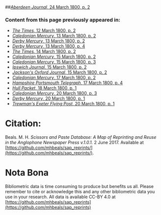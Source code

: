 ##[*Aberdeen Journal*, 24 March 1800, p. 2](https://mhbeals.github.io/sap_html/Aberdeen-Journal/Aberdeen-Journal-24-March-1800-p-2)

### Content from this page previously appeared in:
+ [*The Times*, 12 March 1800, p. 2](https://mhbeals.github.io/sap_html/The-Times/The-Times-12-March-1800-p-2)
+ [*Caledonian Mercury*, 13 March 1800, p. 2](https://mhbeals.github.io/sap_html/Caledonian-Mercury/Caledonian-Mercury-13-March-1800-p-2)
+ [*Derby Mercury*, 13 March 1800, p. 2](https://mhbeals.github.io/sap_html/Derby-Mercury/Derby-Mercury-13-March-1800-p-2)
+ [*Derby Mercury*, 13 March 1800, p. 4](https://mhbeals.github.io/sap_html/Derby-Mercury/Derby-Mercury-13-March-1800-p-4)
+ [*The Times*, 14 March 1800, p. 2](https://mhbeals.github.io/sap_html/The-Times/The-Times-14-March-1800-p-2)
+ [*Caledonian Mercury*, 15 March 1800, p. 2](https://mhbeals.github.io/sap_html/Caledonian-Mercury/Caledonian-Mercury-15-March-1800-p-2)
+ [*Caledonian Mercury*, 15 March 1800, p. 3](https://mhbeals.github.io/sap_html/Caledonian-Mercury/Caledonian-Mercury-15-March-1800-p-3)
+ [*Ipswich Journal*, 15 March 1800, p. 2](https://mhbeals.github.io/sap_html/Ipswich-Journal/Ipswich-Journal-15-March-1800-p-2)
+ [*Jackson's Oxford Journal*, 15 March 1800, p. 2](https://mhbeals.github.io/sap_html/Jackson's-Oxford-Journal/Jackson's-Oxford-Journal-15-March-1800-p-2)
+ [*Caledonian Mercury*, 17 March 1800, p. 2](https://mhbeals.github.io/sap_html/Caledonian-Mercury/Caledonian-Mercury-17-March-1800-p-2)
+ [*Hampshire Portsmouth Telegraph*, 17 March 1800, p. 4](https://mhbeals.github.io/sap_html/Hampshire-Portsmouth-Telegraph/Hampshire-Portsmouth-Telegraph-17-March-1800-p-4)
+ [*Hull Packet*, 18 March 1800, p. 1](https://mhbeals.github.io/sap_html/Hull-Packet/Hull-Packet-18-March-1800-p-1)
+ [*Caledonian Mercury*, 20 March 1800, p. 3](https://mhbeals.github.io/sap_html/Caledonian-Mercury/Caledonian-Mercury-20-March-1800-p-3)
+ [*Derby Mercury*, 20 March 1800, p. 1](https://mhbeals.github.io/sap_html/Derby-Mercury/Derby-Mercury-20-March-1800-p-1)
+ [*Trewman's Exeter Flying Post*, 20 March 1800, p. 1](https://mhbeals.github.io/sap_html/Trewman's-Exeter-Flying-Post/Trewman's-Exeter-Flying-Post-20-March-1800-p-1)
                    
# Citation: 

Beals. M. H. *Scissors and Paste Database: A Map of Reprinting and Reuse in the Anglophone Newspaper Press v.1.0.1.* 2 June 2017. Available at [https://github.com/mhbeals/sap_reprints/](https://github.com/mhbeals/sap_reprints/). 
                    
# Nota Bona

Bibliometric data is time consuming to produce but benefits us all. Please remember to cite or acknowledge this and any other bibliometric data you use in your research. All data is available CC-BY 4.0 at [https://github.com/mhbeals/sap_reprints](https://github.com/mhbeals/sap_reprints)